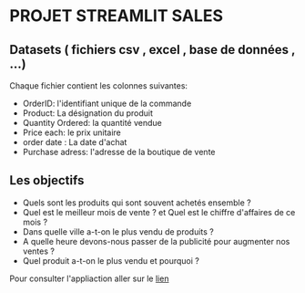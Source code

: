 
# PROJET STREAMLIT SALES
 
## Datasets ( fichiers csv , excel , base de données , …)
 
Chaque fichier contient les colonnes suivantes:
* OrderID: l'identifiant unique de la commande
* Product: La désignation du produit
* Quantity Ordered: la quantité vendue
* Price each: le prix unitaire
* order date : La date d'achat
* Purchase adress: l'adresse de la boutique de vente
 
## Les objectifs
 
* Quels sont les produits qui sont souvent achetés ensemble ?
* Quel est le meilleur mois de vente ? et Quel est le chiffre d'affaires de ce mois ?
* Dans quelle ville a-t-on le plus vendu de produits ?
* A quelle heure devons-nous passer de la publicité pour augmenter nos ventes ?
* Quel produit a-t-on le plus vendu et pourquoi ?


Pour consulter l'appliaction aller sur le [lien](https://projet-ventes-imen.streamlit.app/)